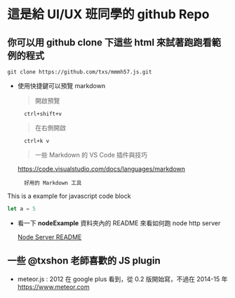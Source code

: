 # 這是給 UI/UX 班同學的 github Repo

## 你可以用 github clone 下這些 html 來試著跑跑看範例的程式

    git clone https://github.com/txs/mmmh57.js.git

* 使用快捷鍵可以預覽 markdown
  
  > 開啟預覽 
  
        ctrl+shift+v
  
  > 在右側開啟
  
        ctrl+k v
  
  > 一些 Markdown 的 VS Code 插件與技巧
  
    https://code.visualstudio.com/docs/languages/markdown
  
  
  
  ```好用的 Markdown 工具
    好用的 Markdown 工具
  ```

This is a example for javascript code block

```javascript
let a = 5
```

* 看一下 **nodeExample** 資料夾內的 README 來看如何跑 node http server
  
    [Node Server README](./nodeExample)

## 一些 @txshon 老師喜歡的 JS plugin

* meteor.js : 2012 在 google plus 看到，從 0.2 版開始寫，不過在 2014-15 年 https://www.meteor.com 
